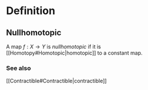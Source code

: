 # Definition
## Nullhomotopic
A map $f : X \to Y$ is _nullhomotopic_ if it is [[Homotopy#Homotopic|homotopic]] to a constant map. 
### See also
[[Contractible#Contractible|contractible]]

